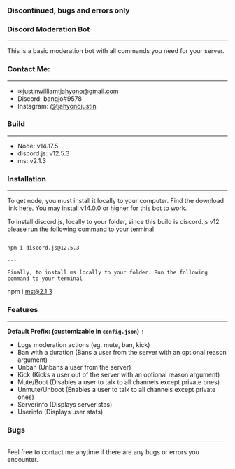 ### Discontinued, bugs and errors only

### Discord Moderation Bot
---
This is a basic moderation bot with all commands you need for your server.


### Contact Me:
---
- [✉justinwilliamtjahyono@gmail.com](mailto:justinwilliamtjahyono@gmail.com)
- Discord: bangjo#9578
- Instagram: [@tjahyonojustin](https://www.instagram.com/tjahyonojustin/)


### Build
---
- Node: v14.17.5
- discord.js: v12.5.3
- ms: v2.1.3

### Installation 
---
To get node, you must install it locally to your computer. Find the download link [here](https://nodejs.org/en/). You may install v14.0.0 or higher for this bot to work.



To install discord.js, locally to your folder, since this build is discord.js v12 please run the following command to your terminal
```

npm i discord.js@12.5.3

---

Finally, to install ms locally to your folder. Run the following command to your terminal

```

npm i ms@2.1.3


### Features
---
**Default Prefix: (customizable in `config.json`)** `!`

- Logs moderation actions (eg. mute, ban, kick)
- Ban with a duration (Bans a user from the server with an optional reason argument)
- Unban (Unbans a user from the server)
- Kick (Kicks a user out of the server with an optional reason argument)
- Mute/Boot (Disables a user to talk to all channels except private ones)
- Unmute/Unboot (Enables a user to talk to all channels except private ones)
- Serverinfo (Displays server stas)
- Userinfo (Displays user stats)


### Bugs
---


Feel free to contact me anytime if there are any bugs or errors you encounter. 
